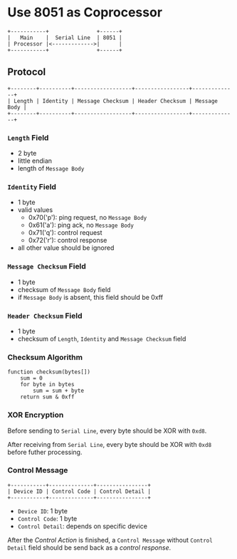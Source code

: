 Use 8051 as Coprocessor
=======================

```
+-----------+               +------+
|   Main    |  Serial Line  | 8051 |
| Processor |<------------->|      |
+-----------+               +------+
```


Protocol
--------

```
+--------+----------+------------------+-----------------+--------------+
| Length | Identity | Message Checksum | Header Checksum | Message Body |
+--------+----------+------------------+-----------------+--------------+
```

### `Length` Field

* 2 byte
* little endian
* length of `Message Body`

### `Identity` Field

* 1 byte
* valid values
    - 0x70('p'): ping request, no `Message Body`
    - 0x61('a'): ping ack, no `Message Body`
    - 0x71('q'): control request
    - 0x72('r'): control response
* all other value should be ignored

### `Message Checksum` Field

* 1 byte
* checksum of `Message Body` field
* if `Message Body` is absent, this field should be 0xff

### `Header Checksum` Field

* 1 byte
* checksum of `Length`, `Identity` and `Message Checksum` field

### Checksum Algorithm

```
function checksum(bytes[])
	sum = 0
	for byte in bytes
		sum = sum + byte
	return sum & 0xff
```

### XOR Encryption

Before sending to `Serial Line`,
every byte should be XOR with `0xd8`.

After receiving from `Serial Line`,
every byte should be XOR with `0xd8` before futher processing.

### Control Message

```
+-----------+--------------+----------------+
| Device ID | Control Code | Control Detail |
+-----------+--------------+----------------+
```

* `Device ID`: 1 byte
* `Control Code`: 1 byte
* `Control Detail`: depends on specific device

After the *Control Action* is finished,
a `Control Message` without `Control Detail` field
should be send back as a *control response*.

